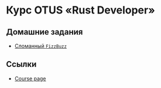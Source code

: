 # Курс OTUS «Rust Developer»

## Домашние задания

- [Сломанный `FizzBuzz`](hw01/)

## Ссылки

- [Course page](https://otus.ru/lessons/rust-developer/)
